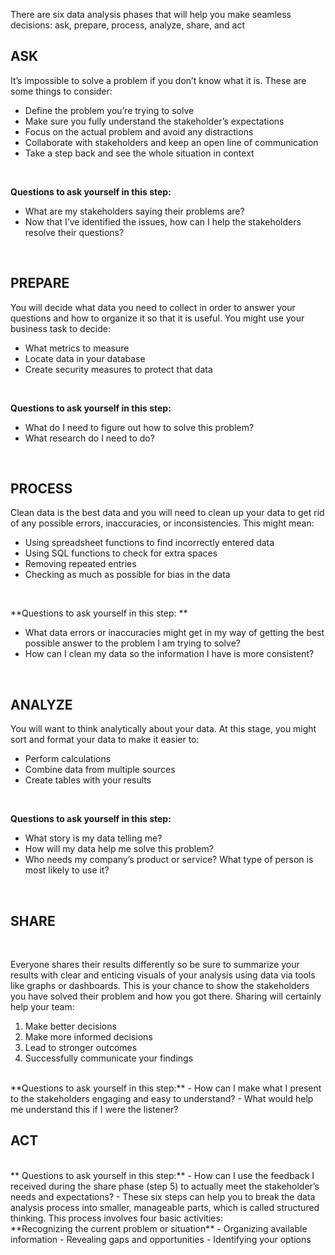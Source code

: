 There are six data analysis phases that will help you make seamless decisions: ask, prepare, process, analyze, share, and act
<br/>

## ASK

It’s impossible to solve a problem if you don’t know what it is. These are some things to consider:
- Define the problem you’re trying to solve
- Make sure you fully understand the stakeholder’s expectations
- Focus on the actual problem and avoid any distractions
- Collaborate with stakeholders and keep an open line of communication
- Take a step back and see the whole situation in context

<br/>

**Questions to ask yourself in this step:** 
- What are my stakeholders saying their problems are?
- Now that I’ve identified the issues, how can I help the stakeholders resolve their questions?

<br />

## PREPARE
You will decide what data you need to collect in order to answer your questions and how to organize it so that it is useful. You might use your business task to decide: 
- What metrics to measure
- Locate data in your database
- Create security measures to protect that data

<br/>

**Questions to ask yourself in this step:**
- What do I need to figure out how to solve this problem?
- What research do I need to do?

<br />

## PROCESS
Clean data is the best data and you will need to clean up your data to get rid of any possible errors, inaccuracies, or inconsistencies. This might mean:
- Using spreadsheet functions to find incorrectly entered data
- Using SQL functions to check for extra spaces
- Removing repeated entries
- Checking as much as possible for bias in the data
 <br />
 
**Questions to ask yourself in this step: **
- What data errors or inaccuracies might get in my way of getting the best possible answer to the problem I am trying to solve?
- How can I clean my data so the information I have is more consistent?

<br/>

## ANALYZE
You will want to think analytically about your data. At this stage, you might sort and format your data to make it easier to: 
- Perform calculations
- Combine data from multiple sources
- Create tables with your results

<br/>

**Questions to ask yourself in this step:**
- What story is my data telling me?
- How will my data help me solve this problem?
- Who needs my company’s product or service? What type of person is most likely to use it?

<br/>

## SHARE
<br/>

Everyone shares their results differently so be sure to summarize your results with clear and enticing visuals of your analysis using data via tools like graphs or dashboards. This is your chance to show the stakeholders you have solved their problem and how you got there. Sharing will certainly help your team:  
1. Make better decisions
2. Make more informed decisions
3. Lead to stronger outcomes
4. Successfully communicate your findings

<br />
**Questions to ask yourself in this step:**
- How can I make what I present to the stakeholders engaging and easy to understand?
- What would help me understand this if I were the listener?

<br />

## ACT
<br/>
**
Questions to ask yourself in this step:**
- How can I use the feedback I received during the share phase (step 5) to actually meet the stakeholder’s needs and expectations?
- These six steps can help you to break the data analysis process into smaller, manageable parts, which is called structured thinking. This process involves four basic activities:

<br />
**Recognizing the current problem or situation**
- Organizing available information
- Revealing gaps and opportunities
- Identifying your options
